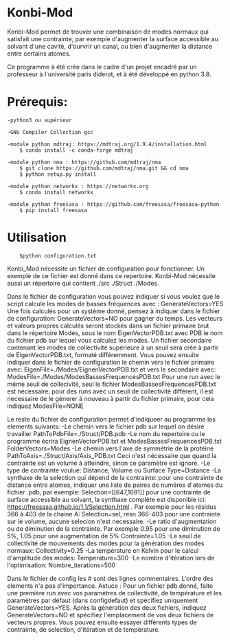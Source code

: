 # Konbi-Mod
Konbi-Mod permet de trouver une combinaison de modes normaux qui satisfait une contrainte, par exemple d'augmenter la surface accessible au solvant d'une cavité, d'ourvrir un canal, ou bien d'augmenter la distance entre certains atomes.

Ce programme à été crée dans le cadre d'un projet encadré par un professeur à l'université paris diderot, et à été développé en python 3.8.

# Prérequis:
	-python3 ou supérieur

	-GNU Compiler Collection gcc

	-module python mdtraj: https://mdtraj.org/1.9.4/installation.html
		$ conda install -c conda-forge mdtraj

	-module python nma : https://github.com/mdtraj/nma
		$ git clone https://github.com/mdtraj/nma.git && cd nma
		$ python setup.py install

	-module python networkx : https://networkx.org
		$ conda install networkx
	
	-module python freesasa : https://github.com/freesasa/freesasa-python
		$ pip install freesasa

# Utilisation

		$python configuration.txt

Konbi_Mod nécessite un fichier de configuration pour fonctionner. Un exemple de ce fichier est donné dans ce repertoire. Konbi-Mod nécessite aussi un répertoire qui contient ./src ./Struct ./Modes.

Dans le fichier de configuration vous pouvez indiquer si vous voulez que le script calcule les modes de basses fréquences avec :
		GenerateVectors=YES
Une fois calculés pour un système donné, pensez à indiquer dans le fichier de configuration:
		GenerateVectors=NO
pour gagner du temps.
Les vecteurs et valeurs propres calculés seront stockés dans un fichier primaire brut dans le répertoire Modes, sous le nom EigenVectorPDB.txt avec PDB le nom du fichier pdb sur lequel vous calculez les modes. Un fichier secondaire contenant les modes de collectivité supérieure à un seuil sera crée à partir de EigenVectorPDB.txt, formaté différemment.
Vous pouvez ensuite indiquer dans le fichier de configuration le chemin vers le fichier primaire avec:
		EigenFile=./Modes/EignenVectorPDB.txt
et vers le secondaire avec:
		ModesFile=./Modes/ModesBassesFrequencesPDB.txt
Pour une run avec le même seuil de collecivité, seul le fichier ModesBassesFrequencesPDB.txt est nécessaire, pour des runs avec un seuil de collectivité différent, il est necessaire de le génerer à nouveau à partir du fichier primaire, pour cela indiquez 
		ModesFile=NONE

Le reste du fichier de configuration permet d'indiqueer au programme les elements suivants:
	-Le chemin vers le fichier pdb sur lequel on désire travailler
		PathToPdbFile=./Struct/PDB.pdb
	-Le nom du repertoire ou le programme écrira EignenVectorPDB.txt et ModesBassesFrequencesPDB.txt
		FolderVectors=Modes
	-Le chemin vers l'axe de symmétrie de la protéine
		PathToAxis=./Struct/Axis/Axis_PDB.txt
Ceci n'est nécessaire que quand la contrainte est un volume à atteindre, sinon ce paramètre est ignoré.
	-Le type de contrainte voulue: Distance, Volume ou Surface
		Type=Distance
	-La synthaxe de la selection qui dépend de la contrainte: pour une contrainte de distance entre atomes, indiquer une liste de paires de numéros d'atomes du fichier .pdb, par exemple:
		Selection=[[647,1691]]
pour une contrainte de surface accessible au solvant, la synthaxe complète est disponible ici: https://freesasa.github.io/1.1/Selection.html . Par exemple pour les résidus 366 à 403 de la chaine A:
		Selection=sel, resn 366-403
pour une contrainte sur le volume, aucune selecion n'est necessaire.
	-Le ratio d'augmentation ou de diminution de la contrainte. Par exemple 0.95 pour une diminution de 5%, 1.05 pour une augmentation de 5%
		Contrainte=1.05
	-Le seuil de collectivité de mouvements des modes pour la génération des modes normaux:
		Collectivity=0.25
	-La température en Kelvin pour le calcul d'amplitude des modes:
		Temperature=300
	-Le nombre d'itération lors de l'optimisation:
		Nombre_iterations=500

Dans le fichier de config les # sont des lignes commentaires. L'ordre des elements n'a pas d'importance.
Astuce : Pour un fichier pdb donné, faite une première run avec vos paramètres de collectivité, de température et les paramètres par défaut (dans configdefaut) et spécifiez uniquement GenerateVectors=YES. Après la génération des deux fichiers, indiquez GenerateVectors=NO et spécifiez l'emplacement de vos deux fichiers de vecteurs propres. Vous pouvez ensuite essayer différents types de contrainte, de selection, d'itération et de température.
